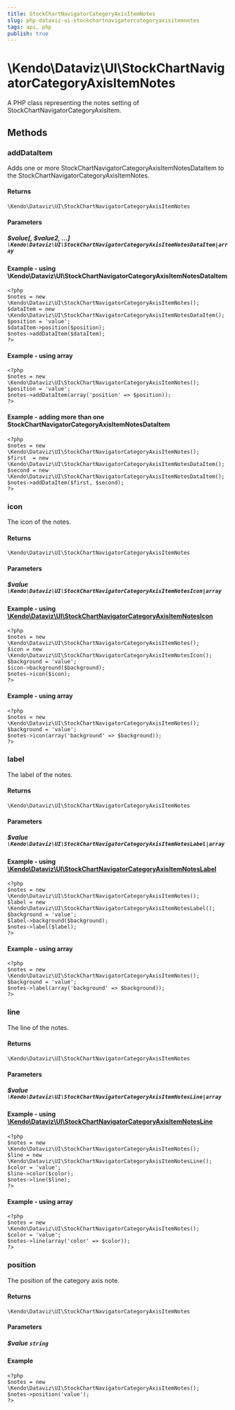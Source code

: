 ```yaml
---
title: StockChartNavigatorCategoryAxisItemNotes
slug: php-dataviz-ui-stockchartnavigatorcategoryaxisitemnotes
tags: api, php
publish: true
---
```


# \Kendo\Dataviz\UI\StockChartNavigatorCategoryAxisItemNotes

A PHP class representing the notes setting of StockChartNavigatorCategoryAxisItem.


## Methods

### addDataItem

Adds one or more StockChartNavigatorCategoryAxisItemNotesDataItem to the StockChartNavigatorCategoryAxisItemNotes.

#### Returns
`\Kendo\Dataviz\UI\StockChartNavigatorCategoryAxisItemNotes`

#### Parameters

##### $value[, $value2, ...] `\Kendo\Dataviz\UI\StockChartNavigatorCategoryAxisItemNotesDataItem|array`

#### Example - using \Kendo\Dataviz\UI\StockChartNavigatorCategoryAxisItemNotesDataItem

    <?php
    $notes = new \Kendo\Dataviz\UI\StockChartNavigatorCategoryAxisItemNotes();
    $dataItem = new \Kendo\Dataviz\UI\StockChartNavigatorCategoryAxisItemNotesDataItem();
    $position = 'value';
    $dataItem->position($position);
    $notes->addDataItem($dataItem);
    ?>

#### Example - using array

    <?php
    $notes = new \Kendo\Dataviz\UI\StockChartNavigatorCategoryAxisItemNotes();
    $position = 'value';
    $notes->addDataItem(array('position' => $position));
    ?>

#### Example - adding more than one StockChartNavigatorCategoryAxisItemNotesDataItem

    <?php
    $notes = new \Kendo\Dataviz\UI\StockChartNavigatorCategoryAxisItemNotes();
    $first  = new \Kendo\Dataviz\UI\StockChartNavigatorCategoryAxisItemNotesDataItem();
    $second = new \Kendo\Dataviz\UI\StockChartNavigatorCategoryAxisItemNotesDataItem();
    $notes->addDataItem($first, $second);
    ?>

### icon

The icon of the notes.

#### Returns
`\Kendo\Dataviz\UI\StockChartNavigatorCategoryAxisItemNotes`

#### Parameters

##### $value `\Kendo\Dataviz\UI\StockChartNavigatorCategoryAxisItemNotesIcon|array`


#### Example - using [\Kendo\Dataviz\UI\StockChartNavigatorCategoryAxisItemNotesIcon](/api/wrappers/php/Kendo/Dataviz/UI/StockChartNavigatorCategoryAxisItemNotesIcon)
    <?php
    $notes = new \Kendo\Dataviz\UI\StockChartNavigatorCategoryAxisItemNotes();
    $icon = new \Kendo\Dataviz\UI\StockChartNavigatorCategoryAxisItemNotesIcon();
    $background = 'value';
    $icon->background($background);
    $notes->icon($icon);
    ?>

#### Example - using array

    <?php
    $notes = new \Kendo\Dataviz\UI\StockChartNavigatorCategoryAxisItemNotes();
    $background = 'value';
    $notes->icon(array('background' => $background));
    ?>

### label

The label of the notes.

#### Returns
`\Kendo\Dataviz\UI\StockChartNavigatorCategoryAxisItemNotes`

#### Parameters

##### $value `\Kendo\Dataviz\UI\StockChartNavigatorCategoryAxisItemNotesLabel|array`


#### Example - using [\Kendo\Dataviz\UI\StockChartNavigatorCategoryAxisItemNotesLabel](/api/wrappers/php/Kendo/Dataviz/UI/StockChartNavigatorCategoryAxisItemNotesLabel)
    <?php
    $notes = new \Kendo\Dataviz\UI\StockChartNavigatorCategoryAxisItemNotes();
    $label = new \Kendo\Dataviz\UI\StockChartNavigatorCategoryAxisItemNotesLabel();
    $background = 'value';
    $label->background($background);
    $notes->label($label);
    ?>

#### Example - using array

    <?php
    $notes = new \Kendo\Dataviz\UI\StockChartNavigatorCategoryAxisItemNotes();
    $background = 'value';
    $notes->label(array('background' => $background));
    ?>

### line

The line of the notes.

#### Returns
`\Kendo\Dataviz\UI\StockChartNavigatorCategoryAxisItemNotes`

#### Parameters

##### $value `\Kendo\Dataviz\UI\StockChartNavigatorCategoryAxisItemNotesLine|array`


#### Example - using [\Kendo\Dataviz\UI\StockChartNavigatorCategoryAxisItemNotesLine](/api/wrappers/php/Kendo/Dataviz/UI/StockChartNavigatorCategoryAxisItemNotesLine)
    <?php
    $notes = new \Kendo\Dataviz\UI\StockChartNavigatorCategoryAxisItemNotes();
    $line = new \Kendo\Dataviz\UI\StockChartNavigatorCategoryAxisItemNotesLine();
    $color = 'value';
    $line->color($color);
    $notes->line($line);
    ?>

#### Example - using array

    <?php
    $notes = new \Kendo\Dataviz\UI\StockChartNavigatorCategoryAxisItemNotes();
    $color = 'value';
    $notes->line(array('color' => $color));
    ?>

### position
The position of the category axis note.

#### Returns
`\Kendo\Dataviz\UI\StockChartNavigatorCategoryAxisItemNotes`

#### Parameters

##### $value `string`



#### Example 
    <?php
    $notes = new \Kendo\Dataviz\UI\StockChartNavigatorCategoryAxisItemNotes();
    $notes->position('value');
    ?>

